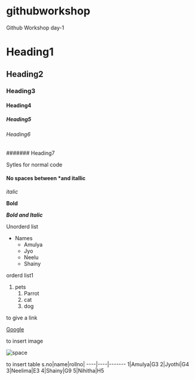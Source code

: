 # githubworkshop
Github Workshop day-1
# Heading1
## Heading2
### Heading3
#### Heading4
##### Heading5
###### Heading6
####### Heading7

Sytles for normal code

#### No spaces between *and itallic

*italic*

**Bold**

***Bold and Italic***

Unorderd list

* Names
  * Amulya
  * Jyo
  * Neelu
  * Shainy
  
 orderd list1
 1. pets
    1. Parrot
    2. cat
    3. dog

to give a link

[Google](google.co.in)

to insert image

![space](https://images.news18.com/ibnlive/uploads/2021/07/1627207399_space-1600x1200.jpg)

to insert table
s.no|name|rollno|
----|----|-------
1|Amulya|G3
2|Jyothi|G4
3|Neelima|E3
4|Shainy|G9
5|Nihitha|H5

